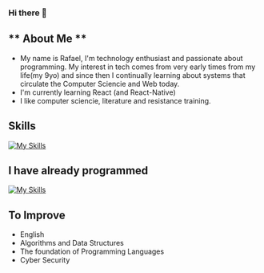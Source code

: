 ### Hi there 👋 
 ## ** About Me ** 
  - My name is Rafael, I'm technology enthusiast and passionate about programming. My interest in tech comes from very early times from my life(my 9yo) and since then I continually learning about systems that circulate the Computer Sciencie and Web today.
  - I'm currently learning React (and React-Native)
  - I like computer sciencie, literature and resistance training.

## Skills
[![My Skills](https://skillicons.dev/icons?i=js,html,css,python,ts,vscode,react,git)](https://skillicons.dev)

## I have already programmed
[![My Skills](https://skillicons.dev/icons?i=java,flutter,c&perline=3)](https://skillicons.dev)

## To Improve
- English
- Algorithms and Data Structures
- The foundation of Programming Languages
- Cyber Security


<!--
**farxC/farxC** is a ✨ _special_ ✨ repository because its `README.md` (this file) appears on your GitHub profile.

Here are some ideas to get you started:

- 🔭 I’m currently working on ...
- 🌱 I’m currently learning ...
- 👯 I’m looking to collaborate on ...
- 🤔 I’m looking for help with ...
- 💬 Ask me about ...
- 📫 How to reach me: ...
- 😄 Pronouns: ...
- ⚡ Fun fact: ...
-->
